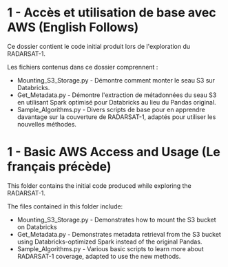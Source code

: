 # 1 - Accès et utilisation de base avec AWS (English Follows)

Ce dossier contient le code initial produit lors de l'exploration du RADARSAT-1.

Les fichiers contenus dans ce dossier comprennent :

* Mounting_S3_Storage.py - Démontre comment monter le seau S3 sur Databricks.
* Get_Metadata.py - Démontre l'extraction de métadonnées du seau S3 en utilisant Spark optimisé pour Databricks au lieu du Pandas original.
* Sample_Algorithms.py - Divers scripts de base pour en apprendre davantage sur la couverture de RADARSAT-1, adaptés pour utiliser les nouvelles méthodes.

# 1 - Basic AWS Access and Usage (Le français précède)

This folder contains the initial code produced while exploring the RADARSAT-1.

The files contained in this folder include:

* Mounting_S3_Storage.py - Demonstrates how to mount the S3 bucket on Databricks
* Get_Metadata.py - Demonstrates metadata retrieval from the S3 bucket using Databricks-optimized Spark instead of the original Pandas.
* Sample_Algorithms.py - Various basic scripts to learn more about RADARSAT-1 coverage, adapted to use the new methods.